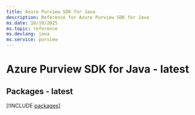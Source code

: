 ```yaml
---
title: Azure Purview SDK for Java
description: Reference for Azure Purview SDK for Java
ms.date: 10/10/2025
ms.topic: reference
ms.devlang: java
ms.service: purview
---
```

# Azure Purview SDK for Java - latest
## Packages - latest
[!INCLUDE [packages](purview-index.md)]
